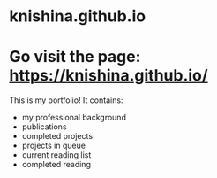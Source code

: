 # knishina.github.io
# Go visit the page: &nbsp; https://knishina.github.io/

This is my portfolio!
It contains:
- my professional background
- publications
- completed projects
- projects in queue
- current reading list
- completed reading
